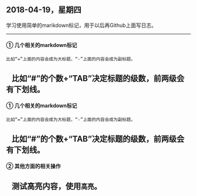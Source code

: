 ## 2018-04-19，星期四
  学习使用简单的marikdown标记，用于以后再Github上面写日志。

---

#### ① 几个相关的markdown标记
    比如“=”上面的内容会成为大标题，“-”上面的内容会成为副标题。
    比如“#”的个数+“TAB”决定标题的级数，前两级会有下划线。
-
#### ① 几个相关的markdown标记
    比如“=”上面的内容会成为大标题，“-”上面的内容会成为副标题。
    比如“#”的个数+“TAB”决定标题的级数，前两级会有下划线。
-
#### ② 其他方面的相关操作
    测试高亮内容，使用`高亮`。
    
-

    
